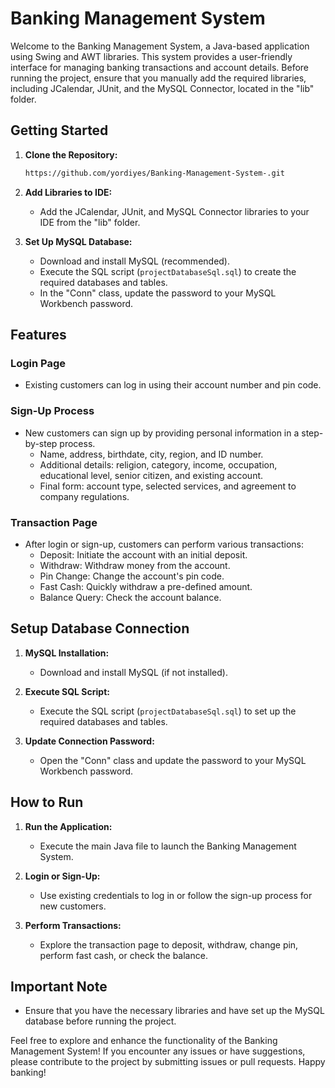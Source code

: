# Banking Management System

Welcome to the Banking Management System, a Java-based application using Swing and AWT libraries. This system provides a user-friendly interface for managing banking transactions and account details. Before running the project, ensure that you manually add the required libraries, including JCalendar, JUnit, and the MySQL Connector, located in the "lib" folder.

## Getting Started

1. **Clone the Repository:**
   ```bash
   https://github.com/yordiyes/Banking-Management-System-.git
   ```

2. **Add Libraries to IDE:**
   - Add the JCalendar, JUnit, and MySQL Connector libraries to your IDE from the "lib" folder.

3. **Set Up MySQL Database:**
   - Download and install MySQL (recommended).
   - Execute the SQL script (`projectDatabaseSql.sql`) to create the required databases and tables.
   - In the "Conn" class, update the password to your MySQL Workbench password.

## Features

### Login Page
- Existing customers can log in using their account number and pin code.

### Sign-Up Process
- New customers can sign up by providing personal information in a step-by-step process.
  - Name, address, birthdate, city, region, and ID number.
  - Additional details: religion, category, income, occupation, educational level, senior citizen, and existing account.
  - Final form: account type, selected services, and agreement to company regulations.

### Transaction Page
- After login or sign-up, customers can perform various transactions:
  - Deposit: Initiate the account with an initial deposit.
  - Withdraw: Withdraw money from the account.
  - Pin Change: Change the account's pin code.
  - Fast Cash: Quickly withdraw a pre-defined amount.
  - Balance Query: Check the account balance.

## Setup Database Connection

1. **MySQL Installation:**
   - Download and install MySQL (if not installed).

2. **Execute SQL Script:**
   - Execute the SQL script (`projectDatabaseSql.sql`) to set up the required databases and tables.

3. **Update Connection Password:**
   - Open the "Conn" class and update the password to your MySQL Workbench password.

## How to Run

1. **Run the Application:**
   - Execute the main Java file to launch the Banking Management System.

2. **Login or Sign-Up:**
   - Use existing credentials to log in or follow the sign-up process for new customers.

3. **Perform Transactions:**
   - Explore the transaction page to deposit, withdraw, change pin, perform fast cash, or check the balance.

## Important Note

- Ensure that you have the necessary libraries and have set up the MySQL database before running the project.

Feel free to explore and enhance the functionality of the Banking Management System! If you encounter any issues or have suggestions, please contribute to the project by submitting issues or pull requests. Happy banking!
